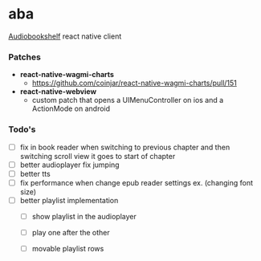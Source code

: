 # aba
[Audiobookshelf](https://github.com/advplyr/audiobookshelf) react native client


### Patches
- **react-native-wagmi-charts**
    - https://github.com/coinjar/react-native-wagmi-charts/pull/151
- **react-native-webview**
    - custom patch that opens a UIMenuController on ios and a ActionMode on android

### Todo's
- [ ] fix in book reader when switching to previous chapter and then switching scroll view it goes to start of chapter
- [ ] better audioplayer fix jumping
- [ ] better tts
- [ ] fix performance when change epub reader settings ex. (changing font size)
- [ ] better playlist implementation
    - [ ] show playlist in the audioplayer
    - [ ] play one after the other
    - [ ] movable playlist rows




